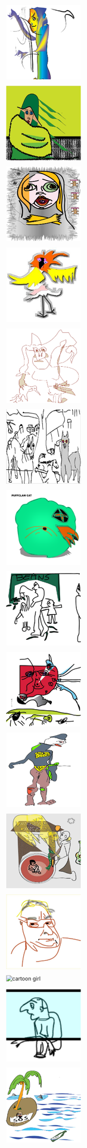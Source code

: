 
  <img src="images/fencer.jpg"
     raw=true
     alt="fencer From the Witch and the Fencer poem" width="200" height="200"
     style="margin-right: 10px;" />
  

   <img src="images/witch.jpg"
     raw=true
     alt="witch From the Witch and the Fencer poem" width="200" height="200"
     style="margin-right: 10px;" />


  <img src="images/betrayal.jpg"
     raw=true
     alt="Betrayal" width="200" height="200"
     style="margin-right: 10px;" />
 


  <img src="images/chick.jpg"
     raw=true
     alt="ad campaign" width="200" height="200"
     style="margin-right: 10px;" />



  <img src="images/birdie.jpg"
     raw=true
     alt="bird in hand" width="200" height="200"
     style="margin-right: 10px;" />


  <img src="images/animals.jpg"
     raw=true
     alt="drawing of animals on the farm" width="200" height="200"
     style="margin-right: 10px;" />
 


  <img src="images/claw.png"
     raw=true
     alt="abstract cat drawing PUFF CLAW" width="200" height="200"
     style="margin-right: 10px;" />


  <img src="images/beans.jpg"
     raw=true
     alt="Messy Shopper" width="200" height="200"
     style="margin-right: 10px;" />
  

  <img src="images/malice.jpg"
     raw=true
     alt="Unscrupulous Being" width="200" height="200"
     style="margin-right: 10px;" />


  <img src="images/soccer.jpg"
     raw=true
     alt="soccer fan" width="200" height="200"
     style="margin-right: 10px;" />
  

  <img src="images/poem.jpg"
     raw=true
     alt="poem" width="200" height="200"
     style="margin-right: 10px;" />
  

  <img src="images/sam.jpg"
     raw=true
     alt="artist named Samson" width="200" height="200"
     style="margin-right: 10px;" />
  

  <img src="images/ikigai.jpg"
     raw=true
     alt="cartoon girl" width="200" height="200"
     style="margin-right: 10px;" />


  <img src="images/man.gif"
     raw=true
     alt="lil animated man stupified" width="200" height="200"
     style="margin-right: 10px;" />


  <img src="images/cartoon.jpg"
     raw=true
     alt="sos comic series" width="200" height="200"
     style="margin-right: 10px;" />


